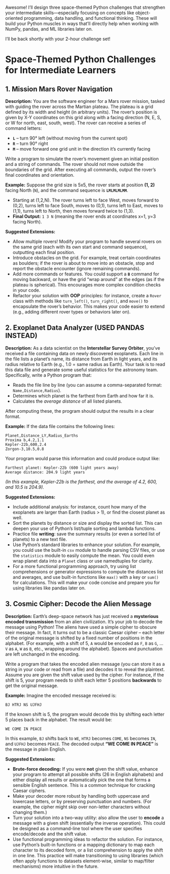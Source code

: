 Awesome! I’ll design three space-themed Python challenges that strengthen your intermediate skills—especially focusing on concepts like object-oriented programming, data handling, and functional thinking. These will build your Python muscles in ways that’ll directly help when working with NumPy, pandas, and ML libraries later on.

I’ll be back shortly with your 2-hour challenge set!

# Space-Themed Python Challenges for Intermediate Learners

## 1. Mission Mars Rover Navigation

**Description:** You are the software engineer for a Mars rover mission, tasked with guiding the rover across the Martian plateau. The plateau is a grid defined by its width and height (in arbitrary units). The rover’s position is given by X-Y coordinates on this grid along with a facing direction (N, E, S, or W for north, east, south, west). The rover can receive a series of command letters:  
- **`L`** – turn 90° left (without moving from the current spot)  
- **`R`** – turn 90° right  
- **`M`** – move forward one grid unit in the direction it’s currently facing  

Write a program to simulate the rover’s movement given an initial position and a string of commands. The rover should not move outside the boundaries of the grid. After executing all commands, output the rover’s final coordinates and orientation.

**Example:** Suppose the grid size is 5x5, the rover starts at position **(1, 2)** facing North (`N`), and the command sequence is **`LMLMLMLMM`**.  
- Starting at (1,2,N). The rover turns left to face West, moves forward to (0,2), turns left to face South, moves to (0,1), turns left to East, moves to (1,1), turns left to North, then moves forward twice to (1,3).  
- **Final Output:** `1 3 N` (meaning the rover ends at coordinates x=1, y=3 facing North).  

**Suggested Extensions:**  
- Allow multiple rovers! Modify your program to handle several rovers on the same grid (each with its own start and command sequence), outputting each final position.  
- Introduce obstacles on the grid. For example, treat certain coordinates as boulders; if the rover is about to move into an obstacle, stop and report the obstacle encounter (ignore remaining commands).  
- Add more commands or features. You could support a **`B`** command for moving backward, or have the grid “wrap around” at the edges (as if the plateau is spherical). This encourages more complex condition checks in your code.  
- Refactor your solution with **OOP** principles: for instance, create a `Rover` class with methods like `turn_left()`, `turn_right()`, and `move()` to encapsulate the rover’s behavior. This makes your code easier to extend (e.g., adding different rover types or behaviors later on).

## 2. Exoplanet Data Analyzer (USED PANDAS INSTEAD)

**Description:** As a data scientist on the **Interstellar Survey Orbiter**, you’ve received a file containing data on newly discovered exoplanets. Each line in the file lists a planet’s name, its distance from Earth in light years, and its radius relative to Earth (e.g., 1.0 = same radius as Earth). Your task is to read this data file and generate some useful statistics for the astronomy team. Specifically, write a Python program that:  
- Reads the file line by line (you can assume a comma-separated format: `Name,Distance,Radius`).  
- Determines which planet is the farthest from Earth and how far it is.  
- Calculates the *average distance* of all listed planets.  

After computing these, the program should output the results in a clear format.

**Example:** If the data file contains the following lines:  
```
Planet,Distance_LY,Radius_Earths  
Proxima b,4.2,1.1  
Kepler-22b,600,2.4  
Zorgon-3,10.5,0.8  
```  
Your program would parse this information and could produce output like:  
```
Farthest planet: Kepler-22b (600 light years away)  
Average distance: 204.9 light years  
```  
*(In this example, Kepler-22b is the farthest, and the average of 4.2, 600, and 10.5 is 204.9).* 

**Suggested Extensions:**  
- Include additional analysis: for instance, count how many of the exoplanets are larger than Earth (radius > 1), or find the closest planet as well.  
- Sort the planets by distance or size and display the sorted list. This can deepen your use of Python’s list/tuple sorting and lambda functions.  
- Practice file **writing**: save the summary results (or even a sorted list of planets) to a new text file.  
- Use Python’s standard libraries to enhance your solution. For example, you could use the built-in `csv` module to handle parsing CSV files, or use the `statistics` module to easily compute the mean. You could even wrap planet data into a `Planet` class or use namedtuples for clarity.  
- For a more functional programming approach, try using list comprehensions or generator expressions to compute the distances list and averages, and use built-in functions like `max()` with a key or `sum()` for calculations. This will make your code concise and prepare you for using libraries like pandas later on.

## 3. Cosmic Cipher: Decode the Alien Message

**Description:** Earth’s deep-space network has just received a **mysterious encoded transmission** from an alien civilization. It’s your job to decode the message using Python! The aliens have used a simple cipher to obscure their message. In fact, it turns out to be a classic Caesar cipher – each letter of the original message is shifted by a fixed number of positions in the alphabet. (For example, with a shift of 5, `A` would be encoded as `F`, `B` as `G`, … `V` as `A`, `W` as `B`, etc., wrapping around the alphabet). Spaces and punctuation are left unchanged in the encoding.  

Write a program that takes the encoded alien message (you can store it as a string in your code or read from a file) and decodes it to reveal the plaintext. Assume you are given the shift value used by the cipher. For instance, if the shift is 5, your program needs to shift each letter 5 positions **backwards** to get the original message.

**Example:** Imagine the encoded message received is:  
```
BJ HTRJ NS UJFHJ
```  
If the known shift is 5, the program would decode this by shifting each letter 5 places back in the alphabet. The result would be:  
```
WE COME IN PEACE
```  
In this example, `BJ` shifts back to `WE`, `HTRJ` becomes `COME`, `NS` becomes `IN`, and `UJFHJ` becomes `PEACE`. The decoded output **“WE COME IN PEACE”** is the message in plain English.

**Suggested Extensions:**  
- **Brute-force decoding:** If you were **not** given the shift value, enhance your program to attempt all possible shifts (26 in English alphabets) and either display all results or automatically pick the one that forms a sensible English sentence. This is a common technique for cracking Caesar ciphers.  
- Make your decoder more robust by handling both uppercase and lowercase letters, or by preserving punctuation and numbers. (For example, the cipher might skip over non-letter characters without changing them.)  
- Turn your solution into a two-way utility: also allow the user to **encode** a message with a given shift (essentially the inverse operation). This could be designed as a command-line tool where the user specifies encode/decode and the shift value.  
- Use functional programming ideas to refactor the solution. For instance, use Python’s built-in functions or a mapping dictionary to map each character to its decoded form, or a list comprehension to apply the shift in one line. This practice will make transitioning to using libraries (which often apply functions to datasets element-wise, similar to map/filter mechanisms) more intuitive in the future.